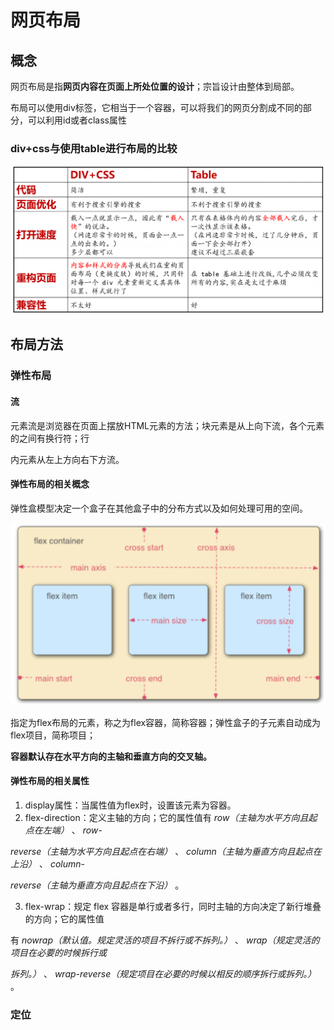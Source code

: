 # 网页布局

## 概念

网页布局是指**网页内容在页面上所处位置的设计**；宗旨设计由整体到局部。

布局可以使用div标签，它相当于一个容器，可以将我们的网页分割成不同的部分，可以利用id或者class属性

### div+css与使用table进行布局的比较

![1702629687549](image/网页布局笔记/1702629687549.png)

## 布局方法

### 弹性布局

#### 流

元素流是浏览器在页面上摆放HTML元素的方法；块元素是从上向下流，各个元素的之间有换行符；行

内元素从左上方向右下方流。

#### 弹性布局的相关概念

弹性盒模型决定一个盒子在其他盒子中的分布方式以及如何处理可用的空间。

![1702629708361](image/网页布局笔记/1702629708361.png)

指定为flex布局的元素，称之为flex容器，简称容器；弹性盒子的子元素自动成为flex项目，简称项目；

**容器默认存在水平方向的主轴和垂直方向的交叉轴。**

#### 弹性布局的相关属性

1. display属性：当属性值为flex时，设置该元素为容器。
2. flex-direction：定义主轴的方向；它的属性值有 *row（主轴为水平方向且起点在左端）* 、 *row-*

*reverse（主轴为水平方向且起点在右端）* 、 *column（主轴为垂直方向且起点在上沿）* 、 *column-*

*reverse（主轴为垂直方向且起点在下沿）* 。

3. flex-wrap：规定 flex 容器是单行或者多行，同时主轴的方向决定了新行堆叠的方向；它的属性值

有 *nowrap（默认值。规定灵活的项目不拆行或不拆列。）* 、 *wrap（规定灵活的项目在必要的时候拆行或*

*拆列。）* 、 *wrap-reverse（规定项目在必要的时候以相反的顺序拆行或拆列。）* 。

### 定位
